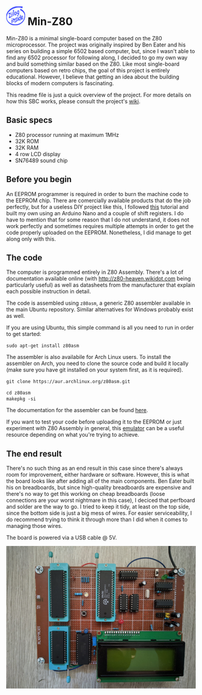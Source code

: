 # <img src="https://github.com/VladThodo/minZ80/blob/main/zilog_inside.png" width="50" height="50"/> Min-Z80
Min-Z80 is a minimal single-board computer based on the Z80 microprocessor. The project was originally inspired by Ben Eater and his series on building a simple 6502 based computer, but, since I wasn't able to find any 6502 processor for following along, I decided to go my own way and build something similar based on the Z80. Like most single-board computers based on retro chips, the goal of this project is entirely educational. However, I believe that getting an idea about the building blocks of modern computers is fascinating.

This readme file is just a quick overview of the project. For more details on how this SBC works, please consult the project's [wiki](https://github.com/VladThodo/minZ80/wiki).

## Basic specs

* Z80 processor running at maximum 1MHz
* 32K ROM
* 32K RAM
* 4 row LCD display
* SN76489 sound chip

## Before you begin

An EEPROM programmer is required in order to burn the machine code to the EEPROM chip. There are comercially available products that do the job perfectly, but for a useless DIY project like this, I followed <a href="https://github.com/nathsou/EEPROM-Burner#readme">this</a> tutorial and built my own using an Arduino Nano and a couple of shift registers. I do have to mention that for some reason that I do not understand, it does not work perfectly and sometimes requires multiple attempts in order to get the code properly uploaded on the EEPROM. Nonetheless, I did manage to get along only with this.

## The code

The computer is programmed entirely in Z80 Assembly. There's a lot of documentation available online (with http://z80-heaven.wikidot.com being particularly useful) as well as datasheets from the manufacturer that explain each possible instruction in detail.

The code is assembled using `z80asm`, a generic Z80 assembler available in the main Ubuntu repository. Similar alternatives for Windows probably exist as well.

If you are using Ubuntu, this simple command is all you need to run in order to get started:

```   
sudo apt-get install z80asm
```

The assembler is also availabile for Arch Linux users. To install the assembler on Arch, you need to clone the source code and build it locally (make sure you have git installed on your system first, as it is required).

```
git clone https://aur.archlinux.org/z80asm.git
```

```
cd z80asm
makepkg -si
```

The documentation for the assembler can be found [here](https://www.nongnu.org/z80asm/).

If you want to test your code before uploading it to the EEPROM or just experiment with Z80 Assembly in general, this [emulator](https://github.com/sklivvz/z80) can be a useful resource depending on what you're trying to achieve.

## The end result

There's no such thing as an end result in this case since there's always room for improvement, either hardware or software. However, this is what the board looks like after adding all of the main components. Ben Eater built his on breadboards, but since high-quality breadboards are expensive and there's no way to get this working on cheap breadboards (loose connections are your worst nightmare in this case), I deciced that perfboard and solder are the way to go. I tried to keep it tidy, at least on the top side, since the bottom side is just a big mess of wires. For easier serviceability, I do recommend trying to think it through more than I did when it comes to managing those wires.

The board is powered via a USB cable @ 5V.

<img src="https://github.com/VladThodo/minZ80/blob/main/board.jpeg"/>
